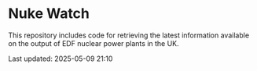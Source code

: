 # Nuke Watch

This repository includes code for retrieving the latest information available on the output of EDF nuclear power plants in the UK.

Last updated: 2025-05-09 21:10
